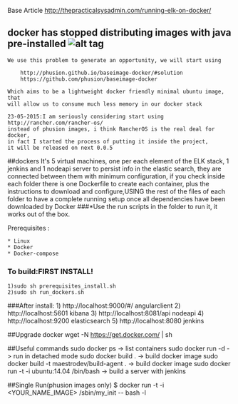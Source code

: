 Base Article http://thepracticalsysadmin.com/running-elk-on-docker/

## docker has stopped distributing images with java pre-installed ![alt tag](http://www.clker.com/cliparts/f/7/d/e/1339641514467388466forever%20alone-th.png)
    We use this problem to generate an opportunity, we will start using

        http://phusion.github.io/baseimage-docker/#solution
        https://github.com/phusion/baseimage-docker

    Which aims to be a lightweight docker friendly minimal ubuntu image, that
    will allow us to consume much less memory in our docker stack
    
    23-05-2015:I am seriously considering start using http://rancher.com/rancher-os/
    instead of phusion images, i think RancherOS is the real deal for docker,
    in fact I started the process of putting it inside the project, 
    it will be released on next 0.0.5

##dockers
It's 5 virtual machines, one per each element of the ELK stack, 1 jenkins
and 1 nodeapi server to persist info in the elastic search, they are connected 
between them with minimum configuration, if you check inside each folder 
there is one Dockerfile to create each container, plus the instructions 
to download and configure,USING the rest of the files of each folder to 
have a complete running setup once all dependencies have been downloaded 
by Docker
###*Use the run scripts in the folder to run it, it works out of the box.

Prerequisites :

    * Linux
    * Docker
    * Docker-compose
    
### To build:FIRST INSTALL!
    1)sudo sh prerequisites_install.sh
    2)sudo sh run_dockers.sh
    
###After install:
    1) http://localhost:9000/#/    angularclient
    2) http://localhost:5601       kibana
    3) http://localhost:8081/api   nodeapi
    4) http://localhost:9200       elasticsearch
    5) http://localhost:8080       jenkins

##Upgrade docker
    wget -N https://get.docker.com/ | sh

##Useful commands
    sudo docker ps  -> list containers
    sudo docker run -d  -> run in detached mode
    sudo docker build .  -> build docker image
    sudo docker build -t maestrodev/build-agent .  -> build docker image
    sudo docker run -t -i ubuntu:14.04 /bin/bash   -> build a server with jenkins

##Single Run(phusion images only)
    $ docker run -t -i <YOUR_NAME_IMAGE> /sbin/my_init -- bash -l



